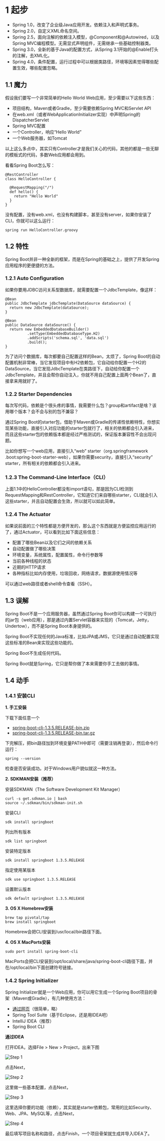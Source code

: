 # 1 起步

* Spring 1.0，改变了企业级Java应用开发。依赖注入和声明式事务。
* Spring 2.0，自定义XML命名空间。
* Spring 2.5，面向注解的依赖注入模型，@Component和@Autowired，以及Spring MVC编程模型。无需显式声明组件，无需继承一些基础控制器类。
* Spring 3.0，全新的基于Java的配置方式，从Spring 3.1开始的@Enable打头的注解，去XML化。
* Spring 4.0，条件配置，运行过程中可以根据类路径，环境等因素觉得哪些配置生效，哪些配置忽略。

## 1.1 魔力

假设我们要写一个非常简单的Hello World Web应用，至少需要以下这些东西：

* 项目结构，Maven或者Gradle，至少需要依赖Spring MVC和Servlet API
* 在web.xml（或者WebApplicationInitializer实现）中声明Spring的DispatcherServlet
* Spring MVC配置
* 一个Controller，响应“Hello World”
* 一个Web服务器，如Tomcat

以上这么多点中，其实只有Controller才是我们关心的代码，其他的都是一些无聊的模板式的代码，多数Web应用都会用到。

看看Spring Boot怎么写：

```
@RestController
class HelloController {
  
  @RequestMapping("/")
  def hello() {
    return "Hello World"
  }
}
```

没有配置，没有web.xml，也没有构建脚本，甚至没有server，如果你安装了CLI，你就可以这么运行：

```
spring run HelloController.groovy
```

## 1.2 特性

Spring Boot并非一种全新的框架，而是在Spring的基础之上，提供了开发Spring应用程序的更便捷的方法。

### 1.2.1 Auto Configuration

如果你要用JDBC访问关系型数据库，就需要配置一个JdbcTemplate，像这样：

```
@Bean
public JdbcTemplate jdbcTemplate(DataSource dataSource) {
  return new JdbcTemplate(dataSource);
}

@Bean
public DataSource dataSource() {
  return new EmbeddedDatabaseBuilder()
          .setType(EmbeddedDatabaseType.H2)
          .addScripts('schema.sql', 'data.sql')
          .build();
}
```

为了访问个数据库，每次都要自己配置这样的Bean，太烦了，Spring Boot的自动配置机制非常棒，当它发现项目中有H2依赖包，它自动给你配置一个H2的DataSource，当它发现JdbcTemplate在类路径下，自动给你配置一个JdbcTemplate，并且会帮你自动注入，你就不用自己配置上面两个Bean了，直接拿来用就好了。

### 1.2.2 Starter Dependencies

每次写代码，依赖是个很头疼的事情，我需要什么包？group和artifact是啥？该用哪个版本？会不会与别的包不兼容？

通过Spring Boot的starter包，借助于Maven或Gradle的传递性依赖特性，你想实现某些功能，直接引入对应功能的starter包就行了，相关的依赖都会引入进来，而且这些starter包的依赖版本都是经过严格测试的，保证版本兼容性不会出现问题。

比如你想写一个web应用，直接引入“web” starter（org.springframework .boot:spring-boot-starter-web），如果你需要security，直接引入“security” starter，所有相关的依赖都会引入进来。

### 1.2.3 The Command-Line Interface（CLI）

上面1.1中的HelloController都没有import语句，那是因为CLI检测到RequestMapping和RestController，它知道它们来自哪些starter，CLI就会引入这些starter，并且自动配置会生效，所以就可以如此简单。

### 1.2.4 The Actuator

如果说前面的三个特性都是方便开发的，那么这个东西就是方便监控应用运行的了，通过Actuator，可以看到比如下面这些信息：

* 配置了哪些Bean以及它们之间的依赖关系
* 自动配置做了哪些决策
* 环境变量，系统属性，配置属性，命令行参数等
* 当前各种线程的状态
* 近期的HTTP请求
* 各种指标比如内存使用，垃圾回收，网络请求，数据源使用情况等

可以通过web路径或者shell命令查看（SSH）。

## 1.3 误解

Spring Boot不是一个应用服务器，虽然通过Spring Boot你可以构建一个可执行的jar包（web应用），那是通过内置Servlet容器来实现的（Tomcat，Jetty，Undertow），而不是Spring Boot本身提供的。

Spring Boot不实现任何的Java标准，比如JPA或JMS，它只是通过自动配置实现这些标准的Bean来实现这些功能的。

Spring Boot不生成任何代码。

Spring Boot就是Spring，它只是帮你做了本来需要你手工去做的事情。

## 1.4 动手

### 1.4.1 安装CLI

**1. 手工安装**

下载下面任意一个

* [spring-boot-cli-1.3.5.RELEASE-bin.zip](http://repo.spring.io/release/org/springframework/boot/spring-boot-cli/1.3.5.RELEASE/spring-boot-cli-1.3.5.RELEASE-bin.zip)
* [spring-boot-cli-1.3.5.RELEASE-bin.tar.gz](http://repo.spring.io/release/org/springframework/boot/spring-boot-cli/1.3.5.RELEASE/spring-boot-cli-1.3.5.RELEASE-bin.tar.gz)
 
下完解压，把bin路径加到环境变量PATH中即可（需要注销再登录），然后命令行运行：
```
spring --version
```
检查是否安装成功。对于Windows用户貌似就这一种方法。

**2. SDKMAN安装（推荐）**

安装SDKMAN（The Software Development Kit Manager）

```
curl -s get.sdkman.io | bash
source ~/.sdkman/bin/sdkman-init.sh
```

安装CLI

```
sdk install springboot
```

列出所有版本

```
sdk list springboot
```

安装特定版本

```
sdk install springboot 1.3.5.RELEASE
```

指定使用某版本

```
sdk use springboot 1.3.5.RELEASE
```

设置默认版本

```
sdk default springboot 1.3.5.RELEASE
```

**3. OS X Homebrew安装**

```
brew tap pivotal/tap
brew install springboot
```

Homebrew会把CLI安装到/usr/local/bin路径下面。

**4. OS X MacPorts安装**

```
sudo port install spring-boot-cli
```

MacPorts会把CLI安装到/opt/local/share/java/spring-boot-cli路径下面，并在/opt/local/bin下面创建符号链接。

### 1.4.2 Spring Initializer

Spring Initializer就是一个Web应用，你可以用它生成一个Spring Boot项目的骨架（Maven或Gradle），有几种使用方法：

* [通过网页](http://start.spring.io)（很简单，略）
* Spring Tool Suite（基于Eclipse，还是用IDEA吧）
* IntelliJ IDEA（推荐）
* Spring Boot CLI

**通过IDEA**

打开IDEA，选择File > New > Project，出来下图

![Step 1](QQ20160603-1@2x.png) 

点击Next，

![Step 2](QQ20160603-2@2x.png)

这里做一些基本配置，点击Next，

![Step 3](QQ20160603-3@2x.png)

这里选择你要的功能（依赖），其实就是starter依赖包，常用的比如Security、Web、JPA、MySQL等，点击Next，

![Step 4](QQ20160603-4@2x.png)

最后填写项目名称和路径，点击Finish，一个项目骨架就生成并导入IDEA了。

